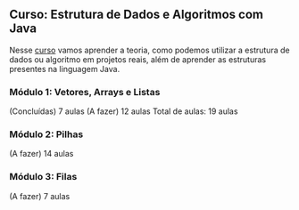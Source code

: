 ## Curso: Estrutura de Dados e Algoritmos com Java

Nesse [curso](https://loiane.training/curso/estrutura-de-dados) vamos aprender a teoria, como podemos utilizar a estrutura de dados ou algoritmo em projetos reais, além de aprender as estruturas presentes na linguagem Java.

### Módulo 1: Vetores, Arrays e Listas
(Concluídas) 7 aulas
(A fazer) 12 aulas
Total de aulas: 19 aulas
### Módulo 2: Pilhas
(A fazer)
14 aulas
### Módulo 3: Filas
(A fazer)
7 aulas